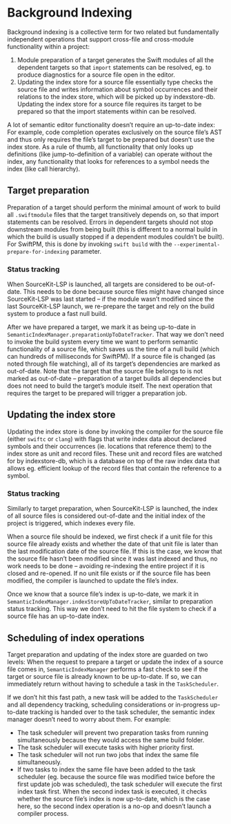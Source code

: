 # Background Indexing

Background indexing is a collective term for two related but fundamentally independent operations that support cross-file and cross-module functionality within a project:
1. Module preparation of a target generates the Swift modules of all the dependent targets so that `import` statements can be resolved, eg. to produce diagnostics for a source file open in the editor.
2. Updating the index store for a source file essentially type checks the source file and writes information about symbol occurrences and their relations to the index store, which will be picked up by indexstore-db. Updating the index store for a source file requires its target to be prepared so that the import statements within can be resolved.

A lot of semantic editor functionality doesn’t require an up-to-date index: For example, code completion operates exclusively on the source file’s AST and thus only requires the file’s target to be prepared but doesn’t use the index store. As a rule of thumb, all functionality that only looks up definitions (like jump-to-definition of a variable) can operate without the index, any functionality that looks for references to a symbol needs the index (like call hierarchy).

## Target preparation

Preparation of a target should perform the minimal amount of work to build all `.swiftmodule` files that the target transitively depends on, so that import statements can be resolved. Errors in dependent targets should not stop downstream modules from being built (this is different to a normal build in which the build is usually stopped if a dependent modules couldn’t be built). For SwiftPM, this is done by invoking `swift build` with the `--experimental-prepare-for-indexing` parameter.

### Status tracking

When SourceKit-LSP is launched, all targets are considered to be out-of-date. This needs to be done because source files might have changed since SourceKit-LSP was last started – if the module wasn’t modified since the last SourceKit-LSP launch, we re-prepare the target and rely on the build system to produce a fast null build.

After we have prepared a target, we mark it as being up-to-date in `SemanticIndexManager.preparationUpToDateTracker`. That way we don’t need to invoke the build system every time we want to perform semantic functionality of a source file, which saves us the time of a null build (which can hundreds of milliseconds for SwiftPM). If a source file is changed (as noted through file watching), all of its target’s dependencies are marked as out-of-date. Note that the target that the source file belongs to is not marked as out-of-date – preparation of a target builds all dependencies but does not need to build the target’s module itself. The next operation that requires the target to be prepared will trigger a preparation job.

## Updating the index store

Updating the index store is done by invoking the compiler for the source file (either `swiftc` or `clang`) with flags that write index data about declared symbols and their occurrences (ie. locations that reference them) to the index store as unit and record files. These unit and record files are watched for by indexstore-db, which is a database on top of the raw index data that allows eg. efficient lookup of the record files that contain the reference to a symbol.

### Status tracking

Similarly to target preparation, when SourceKit-LSP is launched, the index of all source files is considered out-of-date and the initial index of the project is triggered, which indexes every file.

When a source file should be indexed, we first check if a unit file for this source file already exists and whether the date of that unit file is later than the last modification date of the source file. If this is the case, we know that the source file hasn’t been modified since it was last indexed and thus, no work needs to be done – avoiding re-indexing the entire project if it is closed and re-opened. If no unit file exists or if the source file has been modified, the compiler is launched to update the file’s index.

Once we know that a source file’s index is up-to-date, we mark it in `SemanticIndexManager.indexStoreUpToDateTracker`, similar to preparation status tracking. This way we don’t need to hit the file system to check if a source file has an up-to-date index.

## Scheduling of index operations

Target preparation and updating of the index store are guarded on two levels: When the request to prepare a target or update the index of a source file comes in, `SemanticIndexManager` performs a fast check to see if the target or source file is already known to be up-to-date. If so, we can immediately return without having to schedule a task in the `TaskScheduler`.

If we don’t hit this fast path, a new task will be added to the `TaskScheduler` and all dependency tracking, scheduling considerations or in-progress up-to-date tracking is handed over to the task scheduler, the semantic index manager doesn’t need to worry about them. For example:
- The task scheduler will prevent two preparation tasks from running simultaneously because they would access the same build folder.
- The task scheduler will execute tasks with higher priority first.
- The task scheduler will not run two jobs that index the same file simultaneously.
- If two tasks to index the same file have been added to the task scheduler (eg. because the source file was modified twice before the first update job was scheduled), the task scheduler will execute the first index task first. When the second index task is executed, it checks whether the source file’s index is now up-to-date, which is the case here, so the second index operation is a no-op and doesn’t launch a compiler process.

